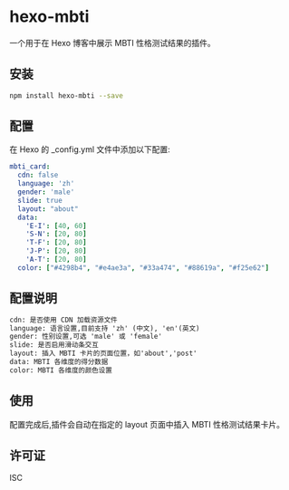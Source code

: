 # hexo-mbti

一个用于在 Hexo 博客中展示 MBTI 性格测试结果的插件。

## 安装

```bash
npm install hexo-mbti --save
```



## 配置

在 Hexo 的 _config.yml 文件中添加以下配置:

```yaml
mbti_card:
  cdn: false
  language: 'zh'
  gender: 'male'
  slide: true
  layout: "about"
  data:
    'E-I': [40, 60]
    'S-N': [20, 80]
    'T-F': [20, 80]
    'J-P': [20, 80]
    'A-T': [20, 80]
  color: ["#4298b4", "#e4ae3a", "#33a474", "#88619a", "#f25e62"]
```

## 配置说明

```html
cdn: 是否使用 CDN 加载资源文件
language: 语言设置,目前支持 'zh' (中文), 'en'(英文)
gender: 性别设置,可选 'male' 或 'female'
slide: 是否启用滑动条交互
layout: 插入 MBTI 卡片的页面位置，如'about','post'
data: MBTI 各维度的得分数据
color: MBTI 各维度的颜色设置
```

## 使用

配置完成后,插件会自动在指定的 layout 页面中插入 MBTI 性格测试结果卡片。

## 许可证

ISC

